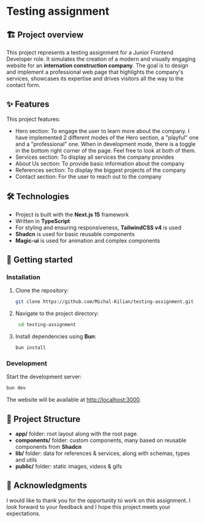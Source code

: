 # Testing assignment

## 🏗️ Project overview

This project represents a testing assignment for a Junior Frontend Developer role.
It simulates the creation of a modern and visually engaging website for an
**internation construction company**. The goal is to design and implement
a professional web page that highlights the company's services, showcases
its expertise and drives visitors all the way to the contact form.

## ✨ Features

This project features:

- Hero section: To engage the user to learn more about the company. I have implemented 2 different modes of the Hero section, a "playful" one and a "professional" one. When in development mode, there is a toggle in the bottom right corner of the page. Feel free to look at both of them.
- Services section: To display all services the company provides
- About Us section: To provide basic information about the company
- References section: To display the biggest projects of the company
- Contact section: For the user to reach out to the company

## 🛠️ Technologies

- Project is built with the **Next.js 15** framework
- Written in **TypeScript**
- For styling and ensuring responsiveness, **TailwindCSS v4** is used
- **Shadcn** is used for basic reusable components
- **Magic-ui** is used for animation and complex components

## 🚀 Getting started

### Installation

1. Clone the repository:
   ```bash
   git clone https://github.com/Michal-Kilian/testing-assignment.git
   ```
2. Navigate to the project directory:
   ```bash
    cd testing-assignment
   ```
3. Install dependencies using **Bun**:
   ```bash
   bun install
   ```

### Development

Start the development server:

```bash
bun dev
```

The website will be available at [http://localhost:3000](http://localhost:3000).

## 📂 Project Structure

- **app/** folder: root layout along with the root page.
- **components/** folder: custom components, many based on reusable components from **Shadcn**
- **lib/** folder: data for references & services, along with schemas, types and utils
- **public/** folder: static images, videos & gifs

## 🙌 Acknowledgments

I would like to thank you for the opportunity to work on this assignment.
I look forward to your feedback and I hope this project meets your expectations.
